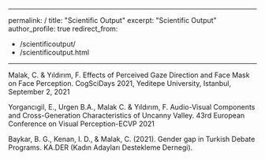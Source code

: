 
---
permalink: /
title: "Scientific Output"
excerpt: "Scientific Output"
author_profile: true
redirect_from: 
  - /scientificoutput/
  - /scientificoutput.html
---


Malak, C. & Yıldırım, F.  Effects of Perceived Gaze Direction and Face Mask on Face Perception. CogSciDays 2021, Yeditepe University, Istanbul, September 2, 2021

Yorgancıgil, E., Urgen B.A., Malak C. & Yıldırım, F.  Audio-Visual Components and Cross-Generation Characteristics of Uncanny Valley. 43rd European Conference on Visual Perception-ECVP 2021

Baykar, B. G., Kenan, I. D., & Malak, C. (2021). Gender gap in Turkish Debate Programs. KA.DER (Kadın Adayları Destekleme Dernegi). 
